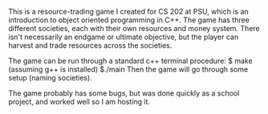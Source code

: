 This is a resource-trading game I created for CS 202 at PSU, which is an introduction to object oriented programming in C++.
The game has three different societies, each with their own resources and money system. There isn't necessarily an endgame or ultimate objective, but 
the player can harvest and trade resources across the societies. 

The game can be run through a standard c++ terminal procedure: 
$ make (assuming g++ is installed)
$./main
Then the game will go through some setup (naming societies). 

The game probably has some bugs, but was done quickly as a school project, and worked well so I am hosting it. 

